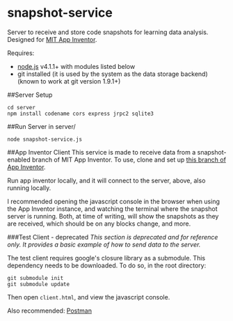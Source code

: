 # snapshot-service
Server to receive and store code snapshots for learning data analysis.
Designed for [MIT App Inventor](http://appinventor.mit.edu/explore/).

Requires:
* [node.js](http://nodejs.org) v4.1.1+ with modules listed below
* git installed (it is used by the system as the data storage backend) (known to work at git version 1.9.1+)

##Server Setup
```
cd server
npm install codename cors express jrpc2 sqlite3
```

##Run Server
in server/
```
node snapshot-service.js
```

##App Inventor Client
This service is made to receive data from a snapshot-enabled branch of MIT App Inventor.
To use, clone and set up [this branch of App Inventor](https://github.com/marksherman/appinventor-sources/tree/snapshot-service).

Run app inventor locally, and it will connect to the server, above, also running locally.

I recommended opening the javascript console in the browser when using the App Inventor instance, and watching the terminal where the snapshot server is running. Both, at time of writing, will show the snapshots as they are received, which should be on any blocks change, and more.

###Test Client - deprecated
*This section is deprecated and for reference only. It provides a basic example of how to send data to the server.*

The test client requires google's closure library as a submodule. This dependency needs to be downloaded. To do so, in the root directory:
```
git submodule init
git submodule update
```

Then open ```client.html```, and view the javascript console.

Also recommended: [Postman](https://chrome.google.com/webstore/detail/postman/fhbjgbiflinjbdggehcddcbncdddomop?hl=en)
